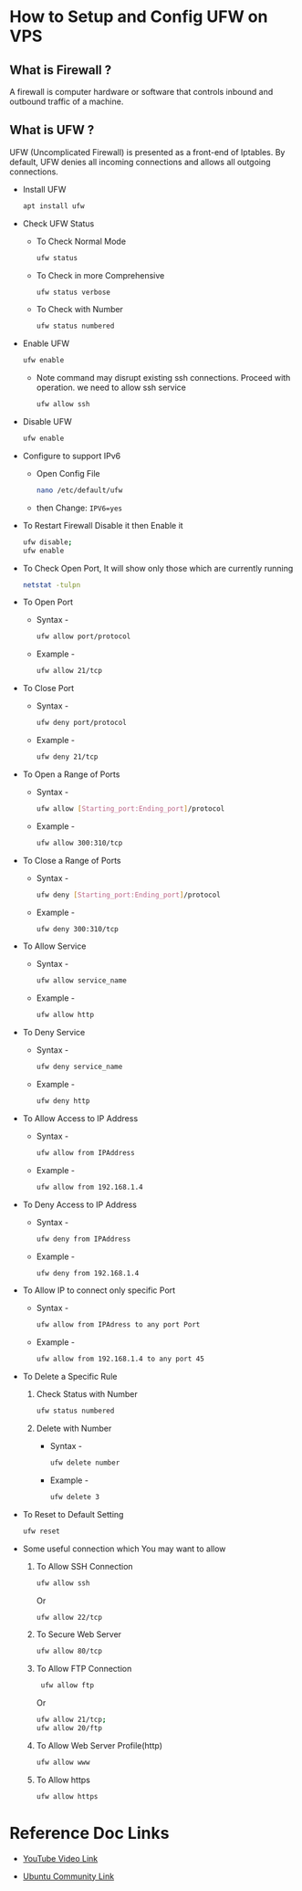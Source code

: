 # How to Setup and Config UFW on VPS

## What is Firewall ?
A firewall is computer hardware or software that controls inbound and outbound traffic of a machine.

## What is UFW ?
UFW (Uncomplicated Firewall) is presented as a front-end of Iptables. By default, UFW denies all incoming connections and allows all outgoing connections.

- Install UFW
    
    ```sh
    apt install ufw
    ```

- Check UFW Status

    - To Check Normal Mode

        ```sh
        ufw status
        ```

    - To Check in more Comprehensive

        ```sh
        ufw status verbose
        ```

    - To Check with Number

        ```sh
        ufw status numbered
        ```

- Enable UFW

    ```sh
    ufw enable
    ```

    - Note command may disrupt existing ssh connections. Proceed with operation. we need to allow ssh service
     
        ```sh
        ufw allow ssh
        ```

- Disable UFW

    ```sh
    ufw enable
    ```

- Configure to support IPv6

    - Open Config File

        ```sh
        nano /etc/default/ufw
        ```

    - then Change: `IPV6=yes`

- To Restart Firewall Disable it then Enable it

    ```sh
    ufw disable;
    ufw enable
    ```

- To Check Open Port, It will show only those which are currently running

    ```sh
    netstat -tulpn
    ```

- To Open Port

    - Syntax - 

        ```sh
        ufw allow port/protocol
        ```

    - Example - 

        ```sh
        ufw allow 21/tcp
        ```

- To Close Port

    - Syntax - 

        ```sh
        ufw deny port/protocol
        ```

    - Example - 

        ```sh
        ufw deny 21/tcp
        ```

- To Open a Range of Ports

    - Syntax - 

        ```sh
        ufw allow [Starting_port:Ending_port]/protocol
        ```

    - Example - 

        ```sh
        ufw allow 300:310/tcp
        ```

- To Close a Range of Ports

    - Syntax - 

        ```sh
        ufw deny [Starting_port:Ending_port]/protocol
        ```

    - Example - 

        ```sh
        ufw deny 300:310/tcp
        ```

- To Allow Service

    - Syntax - 

        ```sh
        ufw allow service_name
        ```

    - Example - 

        ```sh
        ufw allow http
        ```

- To Deny Service

    - Syntax - 

        ```sh
        ufw deny service_name
        ```

    - Example - 

        ```sh
        ufw deny http
        ```

- To Allow Access to IP Address

    - Syntax - 

        ```sh
        ufw allow from IPAddress
        ```

    - Example - 

        ```sh
        ufw allow from 192.168.1.4
        ```

- To Deny Access to IP Address

    - Syntax - 

        ```sh
        ufw deny from IPAddress
        ```

    - Example - 

        ```sh
        ufw deny from 192.168.1.4
        ```

- To Allow IP to connect only specific Port

    - Syntax - 

        ```sh
        ufw allow from IPAdress to any port Port
        ```

    - Example - 

        ```sh
        ufw allow from 192.168.1.4 to any port 45
        ```

- To Delete a Specific Rule

    1. Check Status with Number

        ```sh
        ufw status numbered
        ```

    2. Delete with Number

        - Syntax - 

            ```sh
            ufw delete number
            ```

        - Example - 

            ```sh
            ufw delete 3
            ```

- To Reset to Default Setting

    ```sh
    ufw reset
    ```

- Some useful connection which You may want to allow

    1. To Allow SSH Connection

        ```sh
        ufw allow ssh
        ```

        Or 

        ```sh
        ufw allow 22/tcp
        ```

    2. To Secure Web Server

        ```sh
        ufw allow 80/tcp
        ```

    3. To Allow FTP Connection

        ```sh
         ufw allow ftp
        ```

        Or 

        ```sh
        ufw allow 21/tcp; 
        ufw allow 20/ftp
        ```

    4. To Allow Web Server Profile(http)

        ```sh
        ufw allow www
        ```

    5. To Allow https

        ```sh
        ufw allow https
        ```

# Reference Doc Links

- [YouTube Video Link](https://youtu.be/TbFMCZmSuyo?si=i53-8NZsF0zXy_dY)


- [Ubuntu Community Link](https://help.ubuntu.com/community/UFW)